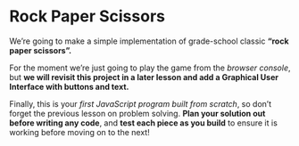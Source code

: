 # Rock Paper Scissors

We’re going to make a simple implementation of grade-school classic **“rock paper scissors”.**

For the moment we’re just going to play the game from the *browser console*, but **we will revisit this project in a later lesson and add a Graphical User Interface with buttons and text.**

Finally, this is your *first JavaScript program built from scratch*, so don’t forget the previous lesson on problem solving. **Plan your solution out before writing any code**, and **test each piece as you build** to ensure it is working before moving on to the next!

